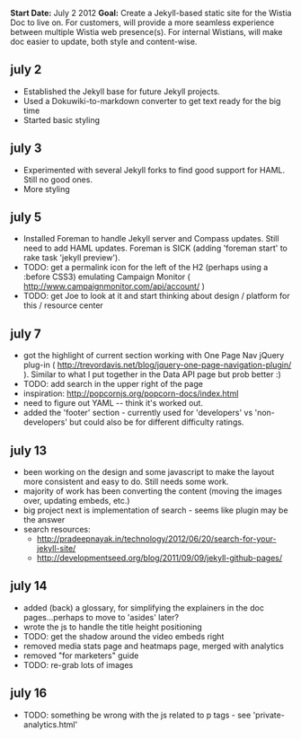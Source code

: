 
**Start Date:** July 2 2012
**Goal:** Create a Jekyll-based static site for the Wistia Doc to live on. For customers, will provide a more seamless experience between multiple Wistia web presence(s). For internal Wistians, will make doc easier to update, both style and content-wise.

## july 2 ##

* Established the Jekyll base for future Jekyll projects.
* Used a Dokuwiki-to-markdown converter to get text ready for the big time
* Started basic styling

## july 3 ##

* Experimented with several Jekyll forks to find good support for HAML.  Still no good ones.
* More styling

## july 5 ##

* Installed Foreman to handle Jekyll server and Compass updates.  Still need to add HAML updates.  Foreman is SICK (adding 'foreman start' to rake task 'jekyll preview').
* TODO: get a permalink icon for the left of the H2 (perhaps using a :before CSS3) emulating Campaign Monitor ( http://www.campaignmonitor.com/api/account/ )
* TODO: get Joe to look at it and start thinking about design / platform for this / resource center

## july 7 ##

* got the highlight of current section working with One Page Nav jQuery plug-in ( http://trevordavis.net/blog/jquery-one-page-navigation-plugin/ ). Similar to what I put together in the Data API page but prob better :)
* TODO: add search in the upper right of the page
* inspiration: http://popcornjs.org/popcorn-docs/index.html
* need to figure out YAML -- think it's worked out.
* added the 'footer' section - currently used for 'developers' vs 'non-developers' but could also be for different difficulty ratings.

## july 13 ##

* been working on the design and some javascript to make the layout more consistent and easy to do.  Still needs some work.
* majority of work has been converting the content (moving the images over, updating embeds, etc.)
* big project next is implementation of search - seems like plugin may be the answer
* search resources:
  * http://pradeepnayak.in/technology/2012/06/20/search-for-your-jekyll-site/
  * http://developmentseed.org/blog/2011/09/09/jekyll-github-pages/

## july 14 ##

* added (back) a glossary, for simplifying the explainers in the doc pages...perhaps to move to 'asides' later?
* wrote the js to handle the title height positioning
* TODO: get the shadow around the video embeds right
* removed media stats page and heatmaps page, merged with analytics
* removed "for marketers" guide
* TODO: re-grab lots of images

## july 16 ##

* TODO: something be wrong with the js related to p tags - see 'private-analytics.html'
